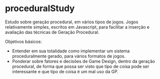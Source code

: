 # proceduralStudy

Estudo sobre geração procedural, em vários tipos de jogos.
Jogos relativamente simples, escritos em Javascript, para facilitar a inserção e avaliação das técnicas de Geração Procedural.

Objetivos básicos:
  - Entender em sua totalidade como implementar um sistema proceduralmente gerado, para vários formatos de jogos.
  - Ponderar sobre fatores e decisões de Game Design, dentro da geração procedural, de forma que possa ser visto que tipo de coisa pode ser interessante e que tipo de coisa é um mal uso da GP.
